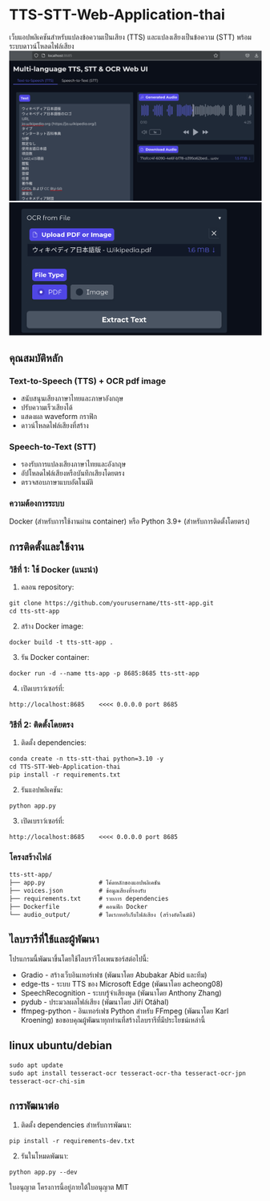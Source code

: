 # TTS-STT-Web-Application-thai
เว็บแอปพลิเคชันสำหรับแปลงข้อความเป็นเสียง (TTS) และแปลงเสียงเป็นข้อความ (STT) พร้อมระบบดาวน์โหลดไฟล์เสียง
![image](https://github.com/nanofatdog/TTS-STT-Web-Application-thai/blob/main/images/main.png)
![image](https://github.com/nanofatdog/TTS-STT-Web-Application-thai/blob/main/images/ocr.png)
## คุณสมบัติหลัก
### Text-to-Speech (TTS) + OCR pdf image
  - สนับสนุนเสียงภาษาไทยและภาษาอังกฤษ
  - ปรับความเร็วเสียงได้
  - แสดงผล waveform กราฟิก
  - ดาวน์โหลดไฟล์เสียงที่สร้าง

### Speech-to-Text (STT)
  - รองรับการแปลงเสียงภาษาไทยและอังกฤษ
  - อัปโหลดไฟล์เสียงหรือบันทึกเสียงโดยตรง
  - ตรวจสอบภาษาแบบอัตโนมัติ

### ความต้องการระบบ
Docker (สำหรับการใช้งานผ่าน container)
หรือ Python 3.9+ (สำหรับการติดตั้งโดยตรง)

## การติดตั้งและใช้งาน
### วิธีที่ 1: ใช้ Docker (แนะนำ)
  1. คลอน repository: 
  ```
  git clone https://github.com/yourusername/tts-stt-app.git
  cd tts-stt-app
  ```
  2. สร้าง Docker image:  
  ```
  docker build -t tts-stt-app .
  ```
  3. รัน Docker container:
  ```
  docker run -d --name tts-app -p 8685:8685 tts-stt-app
  ```
  4. เปิดเบราว์เซอร์ที่:
  ```
  http://localhost:8685    <<<< 0.0.0.0 port 8685
  ```
### วิธีที่ 2: ติดตั้งโดยตรง
  1. ติดตั้ง dependencies: 
  ```
  conda create -n tts-stt-thai python=3.10 -y
  cd TTS-STT-Web-Application-thai
  pip install -r requirements.txt
  ```
  2. รันแอปพลิเคชัน:
  ```
  python app.py
  ```
  3. เปิดเบราว์เซอร์ที่:
  ```
  http://localhost:8685    <<<< 0.0.0.0 port 8685
  ```
### โครงสร้างไฟล์
```
tts-stt-app/
├── app.py               # โค้ดหลักของแอปพลิเคชัน
├── voices.json          # ข้อมูลเสียงที่รองรับ
├── requirements.txt     # รายการ dependencies
├── Dockerfile           # คอนฟิก Docker
└── audio_output/        # ไดเรกทอรีเก็บไฟล์เสียง (สร้างอัตโนมัติ)
```
## ไลบรารีที่ใช้และผู้พัฒนา
โปรแกรมนี้พัฒนาขึ้นโดยใช้ไลบรารีโอเพนซอร์สต่อไปนี้:
- Gradio - สร้างเว็บอินเทอร์เฟซ (พัฒนาโดย Abubakar Abid และทีม)
- edge-tts - ระบบ TTS ของ Microsoft Edge (พัฒนาโดย acheong08)
- SpeechRecognition - ระบบรู้จำเสียงพูด (พัฒนาโดย Anthony Zhang)
- pydub - ประมวลผลไฟล์เสียง (พัฒนาโดย Jiří Otáhal)
- ffmpeg-python - อินเทอร์เฟซ Python สำหรับ FFmpeg (พัฒนาโดย Karl Kroening)
ขอขอบคุณผู้พัฒนาทุกท่านที่สร้างไลบรารีที่มีประโยชน์เหล่านี้

## linux ubuntu/debian
```
sudo apt update
sudo apt install tesseract-ocr tesseract-ocr-tha tesseract-ocr-jpn tesseract-ocr-chi-sim
```

## การพัฒนาต่อ
1. ติดตั้ง dependencies สำหรับการพัฒนา:
   
```
pip install -r requirements-dev.txt
```

2. รันในโหมดพัฒนา:
```
python app.py --dev
```

ใบอนุญาต
โครงการนี้อยู่ภายใต้ใบอนุญาต MIT 

